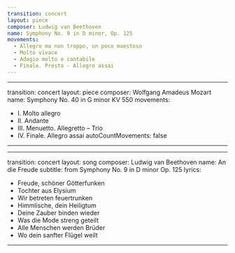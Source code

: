 ```yaml
---
transition: concert
layout: piece
composer: Ludwig van Beethoven
name: Symphony No. 9 in D minor, Op. 125
movements:
  - Allegro ma non troppo, un poco maestoso
  - Molto vivace
  - Adagio molto e cantabile
  - Finale. Presto - Allegro assai
---
```

---
transition: concert
layout: piece
composer: Wolfgang Amadeus Mozart
name: Symphony No. 40 in G minor KV 550
movements:
  - I. Molto allegro
  - II. Andante
  - III. Menuetto. Allegretto – Trio
  - IV. Finale. Allegro assai
autoCountMovements: false
---
---
transition: concert
layout: song
composer: Ludwig van Beethoven
name: An die Freude
subtitle: from Symphony No. 9 in D minor Op. 125
lyrics:
  - Freude, schöner Götterfunken
  - Tochter aus Elysium
  - Wir betreten feuertrunken
  - Himmlische, dein Heiligtum
  - Deine Zauber binden wieder
  - Was die Mode streng geteilt
  - Alle Menschen werden Brüder
  - Wo dein sanfter Flügel weilt
---